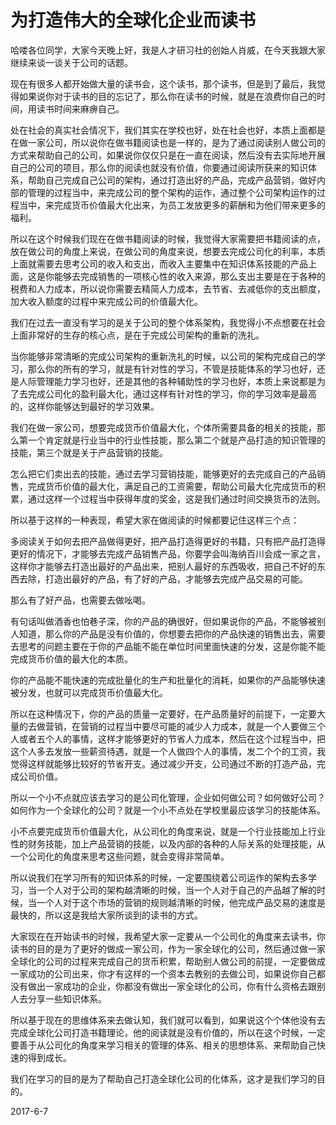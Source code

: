 # 为打造伟大的全球化企业而读书

哈喽各位同学，大家今天晚上好，我是人才研习社的创始人肖威，在今天我跟大家继续来谈一谈关于公司的话题。

现在有很多人都开始做大量的读书会，这个读书，那个读书，但是到了最后，我觉得如果说你对于读书的目的忘记了，那么你在读书的时候，就是在浪费你自己的时间，用读书时间来麻痹自己。

处在社会的真实社会情况下，我们其实在学校也好，处在社会也好，本质上面都是在做一家公司，所以说你在做书籍阅读也是一样的，是为了通过阅读别人做公司的方式来帮助自己的公司，如果说你仅仅只是在一直在阅读，然后没有去实际地开展自己的公司的项目，那么你的阅读也就没有价值，你要通过阅读所获来的知识体系，帮助自己完成自己公司的架构，通过打造出好的产品，完成产品营销，做好内部的管理的过程当中，来完成公司的整个架构的运作，通过整个公司架构运作的过程当中，来完成货币价值最大化出来，为员工发放更多的薪酬和为他们带来更多的福利。

所以在这个时候我们现在在做书籍阅读的时候，我觉得大家需要把书籍阅读的点，放在做公司的角度上来说，在做公司的角度来说，想要去完成公司化的利率，本质上面就需要去思考公司的收入和支出，而收入主要集中在知识体系技能的产品上面，这是你能够去完成销售的一项核心性的收入来源，那么支出主要是在于各种的税费和人力成本，所以说你需要去精简人力成本，去节省、去减低你的支出额度，加大收入额度的过程中来完成公司的价值最大化。

我们在过去一直没有学习的是关于公司的整个体系架构，我觉得小不点想要在社会上面非常好的生存的核心点，是在于完成公司架构的重新的洗礼。

当你能够非常清晰的完成公司架构的重新洗礼的时候，以公司的架构完成自己的学习，那么你的所有的学习，就是有针对性的学习，不管是技能体系的学习也好，还是人际管理能力学习也好，还是其他的各种辅助性的学习也好，本质上来说都是为了去完成公司化的盈利最大化，通过这样有针对性的学习，你的学习效率是最高的，这样你能够达到最好的学习效果。

我们在做一家公司，想要完成货币价值最大化，个体所需要具备的相关的技能，那么第一个肯定就是行业当中的行业性技能，那么第二个就是产品打造的知识管理的技能，第三个就是关于产品营销的技能。

怎么把它们卖出去的技能，通过去学习营销技能，能够更好的去完成自己的产品销售，完成货币价值的最大化，满足自己的工资需要，帮助公司最大化完成货币的积累，通过这样一个过程当中获得年度的奖金，这是我们通过时间交换货币的法则。

所以基于这样的一种表现，希望大家在做阅读的时候都要记住这样三个点：

多阅读关于如何去把产品做得更好，把产品打造得更好的书籍，只有把产品打造得更好的情况下，才能够去完成产品销售产品，你要学会叫海纳百川会成一家之言，这样你才能够去打造出最好的产品出来，把别人最好的东西吸收，把自己不好的东西去除，打造出最好的产品，有了好的产品，才能够去完成产品交易的可能。

那么有了好产品，也需要去做吆喝。

有句话叫做酒香也怕巷子深，你的产品的确很好，但如果说你的产品，不能够被别人知道，那么你的产品是没有价值的，你想要去把你的产品快速的销售出去，需要去思考的问题主要在于你的产品能不能在单位时间里面快速的分发，这是你能不能完成货币价值的最大化的本质。

你的产品能不能快速的完成批量化的生产和批量化的消耗，如果你的产品能够快速被分发，也就可以完成货币价值最大化。

所以在这种情况下，你的产品的质量一定要好，在产品质量好的前提下，一定要大量的去做营销，在营销的过程当中要尽可能的减少人力成本，就是一个人要做三个人或者五个人的事情，这样才能够更好的节省人力成本，然后在这个过程当中，把这个人多去发放一些薪资待遇，就是一个人做四个人的事情，发二个个的工资，我觉得这样就能够比较好的节省开支。通过减少开支，公司通过不断的打造产品，完成公司价值。

所以一个小不点就应该去学习的是公司化管理，企业如何做公司？如何做好公司？如何作为一个全球化的公司？就是一个小不点处在学校里最应该学习的技能体系。

小不点要完成货币价值最大化，从公司化的角度来说，就是一个行业技能加上行业性的财务技能，加上产品营销的技能，以及内部的各种的人际关系的处理技能，从一个公司化的角度来思考这些问题，就会变得非常简单。

所以说我们在学习所有的知识体系的时候，一定要围绕着公司运作的架构去多学习，当一个人对于公司的架构越清晰的时候，当一个人对于自己的产品越了解的时候，当一个人对于这个市场的营销的规则越清晰的时候，他完成产品交易的速度是最快的，所以这是我给大家所谈到的读书的方式。

大家现在在开始读书的时候，我希望大家一定要从一个公司化的角度来去读书，你读书的目的是为了更好的做成一家公司，作为一家全球化的公司，然后通过做一家全球化的公司的过程来完成自己的货币积累，帮助别人做公司的前提，一定要做成一家成功的公司出来，你才有这样的一个资本去教别的去做公司，如果说你自己都没有做出一家成功的企业，你都没有做出一家全球化的公司，你有什么资格去跟别人去分享一些知识体系。

所以基于现在的思维体系来去做认知，我们就可以看到，如果说这个个体他没有去完成全球化公司打造书籍理论，他的阅读就是没有价值的，所以在这个时候，一定要善于从公司化的角度来学习相关的管理的体系、相关的思想体系、来帮助自己快速的得到成长。

我们在学习的目的是为了帮助自己打造全球化公司的化体系，这才是我们学习的目的。

2017-6-7
